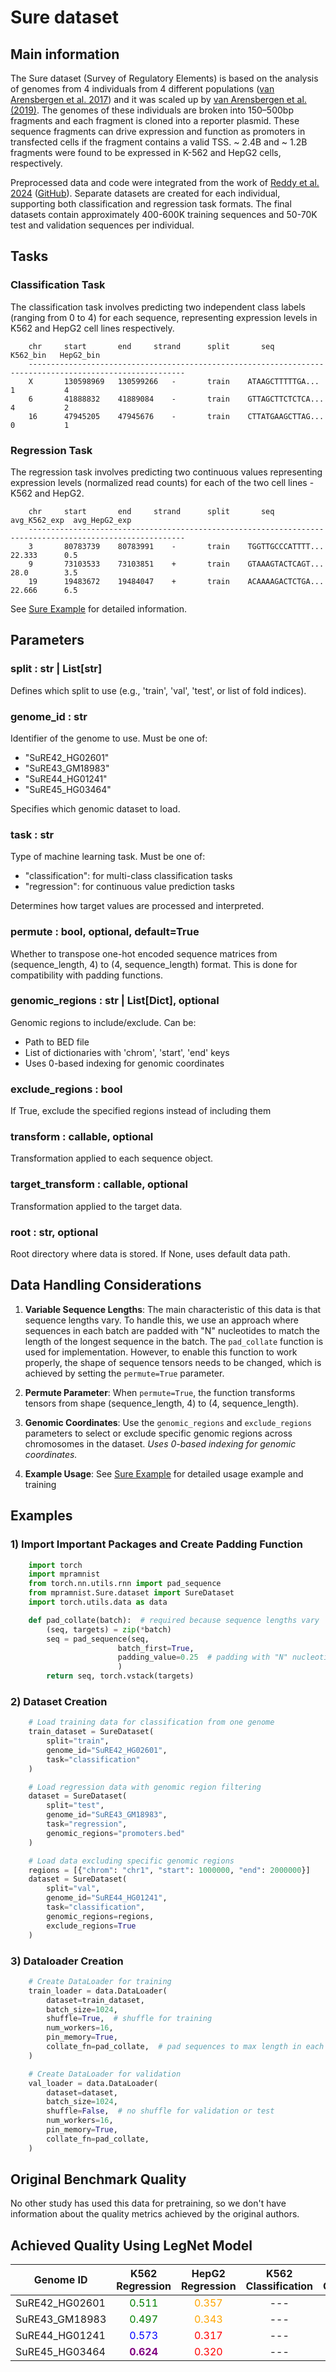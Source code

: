 # Sure dataset

## Main information

The Sure dataset (Survey of Regulatory Elements) is based on the analysis of genomes from 4 individuals from 4 different populations ([van Arensbergen et al. 2017](https://pubmed.ncbi.nlm.nih.gov/28024146/)) and it was scaled up by [van Arensbergen et al. (2019)](https://pmc.ncbi.nlm.nih.gov/articles/PMC6609452/). The genomes of these individuals are broken into 150–500bp fragments and each fragment is cloned into a reporter plasmid. These sequence fragments can drive expression and function as promoters in transfected cells if the fragment contains a valid TSS. ~ 2.4B and ~ 1.2B fragments were found to be expressed in K-562 and HepG2 cells, respectively.

Preprocessed data and code were integrated from the work of [Reddy et al. 2024](https://pmc.ncbi.nlm.nih.gov/articles/PMC10002662/) ([GitHub](https://github.com/anikethjr/promoter_models/blob/main/promoter_modelling/dataloaders/SuRE.py)). Separate datasets are created for each individual, supporting both classification and regression task formats. The final datasets contain approximately 400-600K training sequences and 50-70K test and validation sequences per individual.

## Tasks

### Classification Task

The classification task involves predicting two independent class labels (ranging from 0 to 4) for each sequence, representing expression levels in K562 and HepG2 cell lines respectively.

```
    chr     start       end     strand      split       seq                      K562_bin	HepG2_bin
    ---------------------------------------------------------------------------------------------------------
    X	    130598969	130599266	-       train    ATAAGCTTTTTGA...            1           4
    6	    41888832	41889084	-	    train    GTTAGCTTCTCTCA...           4	         2
    16	    47945205	47945676	-	    train    CTTATGAAGCTTAG...           0 	         1
```

### Regression Task

The regression task involves predicting two continuous values representing expression levels (normalized read counts) for each of the two cell lines - K562 and HepG2.

```
    chr     start       end     strand      split       seq                  avg_K562_exp  avg_HepG2_exp
    ---------------------------------------------------------------------------------------------------------
    3       80783739    80783991    -       train    TGGTTGCCCATTTT...           22.333      0.5
    9       73103533    73103851    +       train    GTAAAGTACTCAGT...           28.0	     3.5
    19      19483672	19484047    +       train    ACAAAAGACTCTGA...           22.666 	 6.5
```

See [Sure Example](https://github.com/autosome-imtf/MPRA-MNIST/blob/main/examples/SureDataset_example.ipynb]) for detailed information.

## Parameters

### **split : str | List[str]**

Defines which split to use (e.g., 'train', 'val', 'test', or list of fold indices).

### **genome_id : str**

Identifier of the genome to use. Must be one of:
- "SuRE42_HG02601"
- "SuRE43_GM18983" 
- "SuRE44_HG01241"
- "SuRE45_HG03464"

Specifies which genomic dataset to load.

###  **task : str**

Type of machine learning task. Must be one of:
- "classification": for multi-class classification tasks
- "regression": for continuous value prediction tasks

Determines how target values are processed and interpreted.

### **permute : bool, optional, default=True**

Whether to transpose one-hot encoded sequence matrices from 
(sequence_length, 4) to (4, sequence_length) format.
This is done for compatibility with padding functions.

### **genomic_regions : str | List[Dict], optional**

Genomic regions to include/exclude. Can be:
- Path to BED file
- List of dictionaries with 'chrom', 'start', 'end' keys
- Uses 0-based indexing for genomic coordinates

### **exclude_regions : bool**

If True, exclude the specified regions instead of including them

### **transform : callable, optional**

Transformation applied to each sequence object.

### **target_transform : callable, optional**

Transformation applied to the target data.

### **root : str, optional**

Root directory where data is stored. If None, uses default data path.

## Data Handling Considerations

1) **Variable Sequence Lengths**: The main characteristic of this data is that sequence lengths vary. To handle this, we use an approach where sequences in each batch are padded with "N" nucleotides to match the length of the longest sequence in the batch. The `pad_collate` function is used for implementation. However, to enable this function to work properly, the shape of sequence tensors needs to be changed, which is achieved by setting the `permute=True` parameter.

2) **Permute Parameter**: When `permute=True`, the function transforms tensors from shape (sequence_length, 4) to (4, sequence_length).

3) **Genomic Coordinates**: Use the `genomic_regions` and `exclude_regions` parameters to select or exclude specific genomic regions across chromosomes in the dataset. *Uses 0-based indexing for genomic coordinates.*

4) **Example Usage**: See [Sure Example](https://github.com/autosome-imtf/MPRA-MNIST/blob/main/examples/SureDataset_example.ipynb]) for detailed usage example and training

## Examples

### 1)  Import Important Packages and Create Padding Function

```python
    import torch
    import mpramnist
    from torch.nn.utils.rnn import pad_sequence
    from mpramnist.Sure.dataset import SureDataset
    import torch.utils.data as data

    def pad_collate(batch):  # required because sequence lengths vary
        (seq, targets) = zip(*batch)
        seq = pad_sequence(seq, 
                        batch_first=True, 
                        padding_value=0.25  # padding with "N" nucleotides
                        )
        return seq, torch.vstack(targets)
```

### 2) Dataset Creation

```python
    # Load training data for classification from one genome
    train_dataset = SureDataset(
        split="train",
        genome_id="SuRE42_HG02601", 
        task="classification"
    )

    # Load regression data with genomic region filtering
    dataset = SureDataset(
        split="test",
        genome_id="SuRE43_GM18983",
        task="regression",
        genomic_regions="promoters.bed"
    )

    # Load data excluding specific genomic regions
    regions = [{"chrom": "chr1", "start": 1000000, "end": 2000000}]
    dataset = SureDataset(
        split="val",
        genome_id="SuRE44_HG01241",
        task="classification", 
        genomic_regions=regions,
        exclude_regions=True
    )
```
### 3) Dataloader Creation

```python
    # Create DataLoader for training
    train_loader = data.DataLoader(
        dataset=train_dataset,
        batch_size=1024,
        shuffle=True,  # shuffle for training
        num_workers=16,
        pin_memory=True,
        collate_fn=pad_collate,  # pad sequences to max length in each batch
    )

    # Create DataLoader for validation
    val_loader = data.DataLoader(
        dataset=dataset,
        batch_size=1024,
        shuffle=False,  # no shuffle for validation or test
        num_workers=16,
        pin_memory=True,
        collate_fn=pad_collate,
    )
```
## Original Benchmark Quality

No other study has used this data for pretraining, so we don't have information about the quality metrics achieved by the original authors.

## Achieved Quality Using LegNet Model

| Genome ID | K562 Regression | HepG2 Regression | K562 Classification | HepG2 Classification |
|-----------|:---------------:|:----------------:|:-------------------:|:--------------------:|
| SuRE42_HG02601 | <span style="color:green">0.511</span> | <span style="color:orange">0.357</span> | --- | --- |
| SuRE43_GM18983 | <span style="color:green">0.497</span> | <span style="color:orange">0.343</span> | --- | --- |
| SuRE44_HG01241 | <span style="color:blue">0.573</span> | <span style="color:red">0.317</span> | --- | --- |
| SuRE45_HG03464 | <span style="color:purple">**0.624**</span> | <span style="color:red">0.320</span> | --- | --- |

